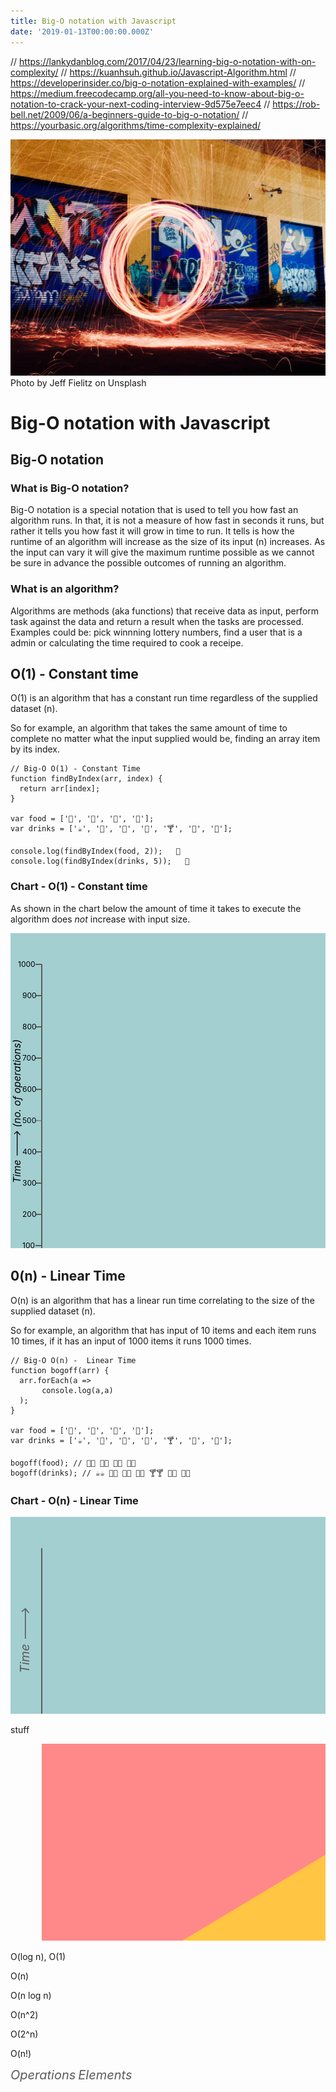 ```yaml
---
title: Big-O notation with Javascript
date: '2019-01-13T00:00:00.000Z'
---
```


// https://lankydanblog.com/2017/04/23/learning-big-o-notation-with-on-complexity/
// https://kuanhsuh.github.io/Javascript-Algorithm.html
// https://developerinsider.co/big-o-notation-explained-with-examples/
// https://medium.freecodecamp.org/all-you-need-to-know-about-big-o-notation-to-crack-your-next-coding-interview-9d575e7eec4
// https://rob-bell.net/2009/06/a-beginners-guide-to-big-o-notation/
// https://yourbasic.org/algorithms/time-complexity-explained/


![alt text ](/images/jeff-fielitz-120506-unsplash.jpg "Big O notation with Javascript")
Photo by Jeff Fielitz on Unsplash

# Big-O notation with Javascript

## Big-O notation

### What is Big-O notation?

Big-O notation is a special notation that is used to tell you how fast an algorithm runs. In that, it is not a measure of 
how fast in seconds it runs, but rather it tells you how fast it will grow in time to run. It tells is how the runtime of 
an algorithm will increase as the size of its input (n) increases. As the input can vary it will give the maximum runtime 
possible as we cannot be sure in advance the possible outcomes of running an algorithm.

### What is an algorithm?

Algorithms are methods (aka functions) that receive data as input, perform task against the data and return a result 
when the tasks are processed. Examples could be: pick winnning lottery numbers, find a user that is a admin or calculating 
the time required to cook a receipe.

## O(1) - Constant time

O(1) is an algorithm that has a constant run time regardless of the supplied dataset (n).  

So for example, an algorithm that takes the same amount of time to complete no matter what the
input supplied would be, finding an array item by its index.

```
// Big-O O(1) - Constant Time
function findByIndex(arr, index) {
  return arr[index];
}

var food = ['🍿', '🍔', '🍩', '🍗'];
var drinks = ['☕️', '🍺', '🍹', '🍷', '🍸', '🍵', '🍶'];

console.log(findByIndex(food, 2));   🍩
console.log(findByIndex(drinks, 5));   🍵
```

### Chart - O(1) - Constant time

As shown in the chart below the amount of time it takes to execute the algorithm does *not* increase with input size.

<svg width="600" height="600">
    <g>
      <rect x="0" y="0" width="600" height="600" fill="#a3cfd1"></rect>
      <!-- axis -->
      <path d="M50 50 L 50 550 L 551 550" fill="transparent" stroke="#5c5c5b" stroke-width="2"></path>
      <!-- labels -->
      <text x="0" y="0" transform="translate(16 400) rotate(-90)" style="font-size:16px; color: #5c5c5b; font-style: italic;">Time ---> (no. of operations)</text>
      <text x="0" y="0" transform="translate(188 595)" style="font-size:16px; color: #5c5c5b; font-style: italic;">Input Size ---> (no. of elements)</text>
      <!-- values x axis -->
      <text x="48" y="570" style="font-size:12px; color: #5c5c5b;">0</text>
      <line x1="100" y1="550" x2="100" y2="560" style="stroke:#5c5c5b;stroke-width:2" />
      <text x="92" y="570" style="font-size:12px; color: #5c5c5b;">10</text>
      <line x1="150" y1="550" x2="150" y2="560" style="stroke:#5c5c5b;stroke-width:2" />
      <text x="144" y="570" style="font-size:12px; color: #5c5c5b;">20</text>
      <line x1="200" y1="550" x2="200" y2="560" style="stroke:#5c5c5b;stroke-width:2" />
      <text x="194" y="570" style="font-size:12px; color: #5c5c5b;">30</text>
      <line x1="250" y1="550" x2="250" y2="560" style="stroke:#5c5c5b;stroke-width:2" />
      <text x="244" y="570" style="font-size:12px; color: #5c5c5b;">40</text>
      <line x1="300" y1="550" x2="300" y2="560" style="stroke:#5c5c5b;stroke-width:2" />
      <text x="294" y="570" style="font-size:12px; color: #5c5c5b;">50</text>
      <line x1="350" y1="550" x2="350" y2="560" style="stroke:#5c5c5b;stroke-width:2" />
      <text x="352" y="570" style="font-size:12px; color: #5c5c5b;">60</text>
      <line x1="400" y1="550" x2="400" y2="560" style="stroke:#5c5c5b;stroke-width:2" />
      <text x="394" y="570" style="font-size:12px; color: #5c5c5b;">70</text>
      <line x1="450" y1="550" x2="450" y2="560" style="stroke:#5c5c5b;stroke-width:2" />
      <text x="444" y="570" style="font-size:12px; color: #5c5c5b;">80</text>
      <line x1="500" y1="550" x2="500" y2="560" style="stroke:#5c5c5b;stroke-width:2" />
      <text x="494" y="570" style="font-size:12px; color: #5c5c5b;">90</text>
      <line x1="550" y1="550" x2="550" y2="560" style="stroke:#5c5c5b;stroke-width:2" />
      <text x="540" y="570" style="font-size:12px; color: #5c5c5b;">100</text>
      <!-- values y axis -->
      <text x="30" y="554" style="font-size:12px; color: #5c5c5b;">0</text>
      <line x1="40" y1="500" x2="50" y2="500" style="stroke:#5c5c5b;stroke-width:2" />
      <text x="19" y="504" style="font-size:12px; color: #5c5c5b;">100</text>
      <line x1="40" y1="450" x2="50" y2="450" style="stroke:#5c5c5b;stroke-width:2" />
      <text x="19" y="454" style="font-size:12px; color: #5c5c5b;">200</text>
      <line x1="40" y1="400" x2="50" y2="400" style="stroke:#5c5c5b;stroke-width:2" />
      <text x="19" y="404" style="font-size:12px; color: #5c5c5b;">300</text>
      <line x1="40" y1="350" x2="50" y2="350" style="stroke:#5c5c5b;stroke-width:2" />
      <text x="19" y="354" style="font-size:12px; color: #5c5c5b;">400</text>
      <line x1="40" y1="300" x2="50" y2="300" style="stroke:#5c5c5b;st roke-width:2" />
      <text x="19" y="304" style="font-size:12px; color: #5c5c5b;">500</text>
      <line x1="40" y1="250" x2="50" y2="250" style="stroke:#5c5c5b;stroke-width:2" />
      <text x="19" y="254" style="font-size:12px; color: #5c5c5b;">600</text>
      <line x1="40" y1="200" x2="50" y2="200" style="stroke:#5c5c5b;stroke-width:2" />
      <text x="19" y="204" style="font-size:12px; color: #5c5c5b;">700</text>
      <line x1="40" y1="150" x2="50" y2="150" style="stroke:#5c5c5b;stroke-width:2" />
      <text x="19" y="154" style="font-size:12px; color: #5c5c5b;">800</text>
      <line x1="40" y1="100" x2="50" y2="100" style="stroke:#5c5c5b;stroke-width:2" />
      <text x="19" y="104" style="font-size:12px; color: #5c5c5b;">900</text>
      <line x1="40" y1="50" x2="50" y2="50" style="stroke:#5c5c5b;stroke-width:2" />
      <text x="12" y="54" style="font-size:12px; color: #5c5c5b;">1000</text>
      <!-- O (1) path -->
      <path d="M51 548 L 550 548" fill="transparent" stroke="#f05a1f" stroke-width="2"></path>
      <!-- O (1) path label -->
      <text x="500" y="540" fill="#5c5c5b">O(1)</text>
    </g>
</svg>

## 0(n) - Linear Time

O(n) is an algorithm that has a linear run time correlating to the size of the supplied dataset (n).  

So for example, an algorithm that has input of 10 items and each item runs 10 times, if it has an input of 1000 items it 
runs 1000 times.

```
// Big-O O(n) -  Linear Time
function bogoff(arr) {
  arr.forEach(a => 
       console.log(a,a)
  );
}

var food = ['🍿', '🍔', '🍩', '🍗'];
var drinks = ['☕️', '🍺', '🍹', '🍷', '🍸', '🍵', '🍶'];

bogoff(food); // 🍿🍿​​​​​ 🍔🍔​​​​​ ​​​​🍩🍩​​​​​ ​​​​​🍗🍗​​​​​
bogoff(drinks); // ☕️☕️​​​​​ ​​​​​🍺🍺​​​​​ ​​​​​🍹🍹​​​​​ ​​​​​🍷🍷​​​​​ ​​​​​🍸🍸​​​​​ ​​​​​🍵🍵​​​​​ ​​​​​🍶🍶​​​​​
```

### Chart - O(n) - Linear Time


<svg width="800" height="500">
    <g>
      <rect x="0" y="0" width="800" height="500" fill="#a3cfd1"></rect>
      <!-- axis -->
      <path d="M50 50 L 50 450 L 700 450" fill="transparent" stroke="#5c5c5b" stroke-width="2"></path>
      <!-- labels -->
      <text x="0" y="0" transform="translate(30 250) rotate(-90)" style="font-size:20px; color: #5c5c5b; font-size:20px; color: #5c5c5b; font-style: italic;" fill="#5c5c5b">Time ---></text>
      <text x="0" y="0" transform="translate(380 480)" style="font-size:20px; color: #5c5c5b; font-style: italic;" fill="#5c5c5b">Input Size ---></text>
      <!-- O (1) path -->
      <path d="M50 450 L 700 400" fill="transparent" stroke="#f05a1f" stroke-width="2"></path>
      <!-- O (1) path label -->
      <text x="600" y="400" fill="#5c5c5b">O(n)</text>
    </g>
</svg>




stuff

<div>
<svg id="chart" width="800" height="500" xmlns="http://www.w3.org/2000/svg">
  <!-- horrible region -->
  <path d="M50 450 L 50 0 L 800 0 L 800 450 Z" fill="#ff8989"></path>
  <!-- bad region -->
  <path d="M50 450 L 800 0 L 800 450 Z" fill="#FFC543"></path>
  <!-- fair region -->
  <path d="M50 450 L 800 450 L 800 330 Z" fill="yellow"></path>
  <!-- good region -->
  <path d="M50 450 L 800 450 L 800 410 Z" fill="#C8EA00"></path>
  <!-- excellent region -->
  <path d="M50 450 L 800 450 L 800 440 Z" fill="#53d000"></path>

  <!-- axes -->
  <path d="M50 0 L 50 450 L 800 450" fill="transparent" stroke="black" stroke-width="2"></path>

  <path d="M50 448 L 800 448" fill="transparent" stroke="black" stroke-width="2"></path>
  <text x="700" y="438" fill="black">O(log n), O(1)</text>

  <path d="M50 450 L 800 400" fill="transparent" stroke="black" stroke-width="2"></path>
  <text x="760" y="390" fill="black">O(n)</text>

  <path d="M50 450 Q 400 350, 800 150" fill="transparent" stroke="black" stroke-width="2"></path>
  <text x="630" y="190" fill="black">O(n log n)</text>

  <path d="M50 450 Q 180 380, 250 0" fill="transparent" stroke="black" stroke-width="2"></path>
  <text x="260" y="30" fill="black">O(n^2)</text>

  <path d="M50 450 C 100 430, 120 350, 120 0" fill="transparent" stroke="black" stroke-width="2"></path>
  <text x="125" y="20" fill="black">O(2^n)</text>

  <path d="M50 450 C 80 450, 80 350, 80 0" fill="transparent" stroke="black" stroke-width="2"></path>
  <text x="80" y="20" fill="black">O(n!)</text>

  <text x="0" y="0" transform="translate(30 230) rotate(-90)" style="font-size:20px; color: #5c5c5b; font-size:20px; color: #5c5c5b; font-style: italic;" fill="black">Operations</text>
  <text x="0" y="0" transform="translate(420 470)" style="font-size:20px; color: #5c5c5b; font-style: italic;" fill="black">Elements</text>
</svg>
</div>

### 